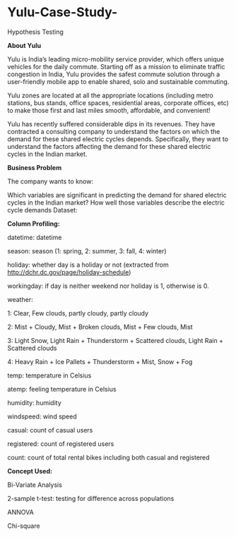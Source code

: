 # Yulu-Case-Study-
Hypothesis Testing

**About Yulu**

Yulu is India’s leading micro-mobility service provider, which offers unique vehicles for the daily commute. Starting off as a mission to eliminate traffic congestion in India, Yulu provides the safest commute solution through a user-friendly mobile app to enable shared, solo and sustainable commuting.

Yulu zones are located at all the appropriate locations (including metro stations, bus stands, office spaces, residential areas, corporate offices, etc) to make those first and last miles smooth, affordable, and convenient!

Yulu has recently suffered considerable dips in its revenues. They have contracted a consulting company to understand the factors on which the demand for these shared electric cycles depends. Specifically, they want to understand the factors affecting the demand for these shared electric cycles in the Indian market.

**Business Problem**

The company wants to know:

Which variables are significant in predicting the demand for shared electric cycles in the Indian market?
How well those variables describe the electric cycle demands
Dataset:

**Column Profiling:**

datetime: datetime

season: season (1: spring, 2: summer, 3: fall, 4: winter)

holiday: whether day is a holiday or not (extracted from http://dchr.dc.gov/page/holiday-schedule)

workingday: if day is neither weekend nor holiday is 1, otherwise is 0.

weather:

1: Clear, Few clouds, partly cloudy, partly cloudy

2: Mist + Cloudy, Mist + Broken clouds, Mist + Few clouds, Mist

3: Light Snow, Light Rain + Thunderstorm + Scattered clouds, Light Rain + Scattered clouds

4: Heavy Rain + Ice Pallets + Thunderstorm + Mist, Snow + Fog

temp: temperature in Celsius

atemp: feeling temperature in Celsius

humidity: humidity

windspeed: wind speed

casual: count of casual users


registered: count of registered users

count: count of total rental bikes including both casual and registered

**Concept Used:**

Bi-Variate Analysis

2-sample t-test: testing for difference across populations

ANNOVA

Chi-square

